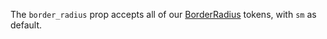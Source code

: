 The `border_radius` prop accepts all of our [BorderRadius](https://playbook.powerapp.cloud/visual_guidelines/border_radius) tokens, with `sm` as default.